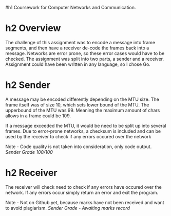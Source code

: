 #h1 Coursework for Computer Networks and Communication.

# h2 Overview
The challenge of this assignment was to encode a message into frame segments, 
and then have a receiver de-code the frames back into a message.
Networks are error prone, so these error cases would have to be checked.
The assignment was split into two parts, a sender and a receiver.
Assignment could have been written in any language, so I chose Go.

# h2 Sender
A message may be encoded differently depending on the MTU size.
The frame itself was of size 10, which sets lower bound of the MTU.
The upperbound of the MTU was 99. Meaning the maximum amount of chars
allows in a frame could be 109.

If a message exceeded the MTU, it would be need to be split up into several
frames. Due to error-prone networks, a checksum is included and can be
used by the receiver to check if any errors occured over the network

Note - Code quality is not taken into consideration, only code output.
*Sender Grade 100/100*

# h2 Receiver
The receiver will check need to check if any errors have occured over the network.
If any errors occur simply return an error and exit the program.

Note - Not on Github yet, because marks have not been received and want to avoid
plagiarism.
*Sender Grade - Awaiting marks record*
